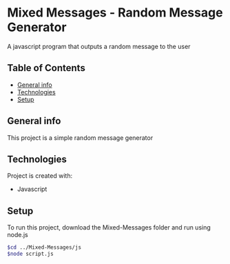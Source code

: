 # **Mixed Messages - Random Message Generator**

A javascript program that outputs a random message to the user

## Table of Contents

* [General info](#general-info)
* [Technologies](#technologies)
* [Setup](#setup)

## General info

This project is a simple random message generator

## Technologies

Project is created with:

* Javascript

## Setup

To run this project, download the Mixed-Messages folder and run using node.js

```bash
$cd ../Mixed-Messages/js
$node script.js
```
